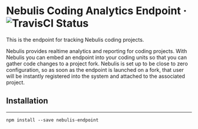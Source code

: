 # Nebulis Coding Analytics Endpoint &middot; ![TravisCI Status](https://img.shields.io/travis/NebulisAnalytics/nebulis-endpoint.svg)

This is the endpoint for tracking Nebulis coding projects.

Nebulis provides realtime analytics and reporting for coding projects. With Nebulis you can embed an endpoint into your coding units so that you can gather code changes to a project fork. Nebulis is set up to be close to zero configuration, so as soon as the endpoint is launched on a fork, that user will be instantly registered into the system and attached to the associated project.

## Installation
---

```
npm install --save nebulis-endpoint
```